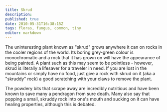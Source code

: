 ```yaml
---
title: Skrud
description:
published: true
date: 2010-05-31T16:38:15Z
tags: floras, fungus, common, tiny
editor: markdown
---
```


The uninteresting plant known as "skrud" grows anywhere it can on rocks in the cooler regions of the world. Its boring grey-green colour is monochromatic and a rock that it has grown on will have the appearance of being painted. A plant such as this may seem to be pointless - however, skrud is literally a lifesaver for a traveler in need. If you are lost in the mountains or simply have no food, just give a rock with skrud on it (aka a "skruddy" rock) a good scratching with your claws to remove the plant.

The powdery bits that scrape away are incredibly nutritious and have been known to save many a pendragon from sure death. Many also say that popping a small, skruddy rock into one's mouth and sucking on it can have healing properties, although this is debated.